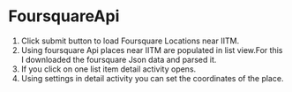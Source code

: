 # FoursquareApi
1) Click submit button to load Foursquare Locations near IITM.
2) Using foursquare Api places near IITM are populated in list view.For this I downloaded the foursquare Json data and parsed it.
3) If you click on one list item detail activity opens.
4) Using settings in detail activity you can set the coordinates of the place.
